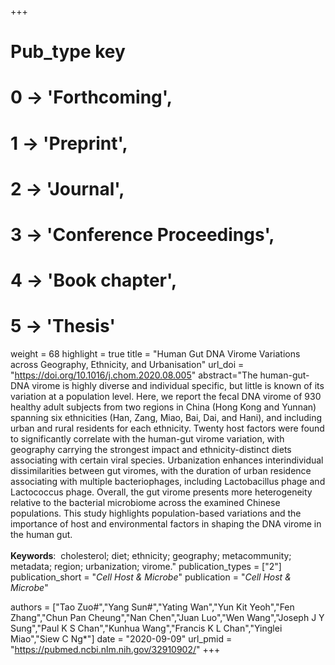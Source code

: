 +++
# Pub_type key
# 0 -> 'Forthcoming',
# 1 -> 'Preprint',
# 2 -> 'Journal',
# 3 -> 'Conference Proceedings',
# 4 -> 'Book chapter',
# 5 -> 'Thesis'

weight = 68
highlight = true
title = "Human Gut DNA Virome Variations across Geography, Ethnicity, and Urbanisation"
url_doi = "https://doi.org/10.1016/j.chom.2020.08.005"
abstract="The human-gut-DNA virome is highly diverse and individual specific, but little is known of its variation at a population level. Here, we report the fecal DNA virome of 930 healthy adult subjects from two regions in China (Hong Kong and Yunnan) spanning six ethnicities (Han, Zang, Miao, Bai, Dai, and Hani), and including urban and rural residents for each ethnicity. Twenty host factors were found to significantly correlate with the human-gut virome variation, with geography carrying the strongest impact and ethnicity-distinct diets associating with certain viral species. Urbanization enhances interindividual dissimilarities between gut viromes, with the duration of urban residence associating with multiple bacteriophages, including Lactobacillus phage and Lactococcus phage. Overall, the gut virome presents more heterogeneity relative to the bacterial microbiome across the examined Chinese populations. This study highlights population-based variations and the importance of host and environmental factors in shaping the DNA virome in the human gut.<br><br>**Keywords**: &nbsp;cholesterol; diet; ethnicity; geography; metacommunity; metadata; region; urbanization; virome."
publication_types = ["2"]
publication_short = "*Cell Host & Microbe*"
publication = "*Cell Host & Microbe*"

authors = ["Tao Zuo#","Yang Sun#","Yating Wan","Yun Kit Yeoh","Fen Zhang","Chun Pan Cheung","Nan Chen","Juan Luo","Wen Wang","Joseph J Y Sung","Paul K S Chan","Kunhua Wang","Francis K L Chan","Yinglei Miao","Siew C Ng*"]
date = "2020-09-09"
url_pmid = "https://pubmed.ncbi.nlm.nih.gov/32910902/"
+++
